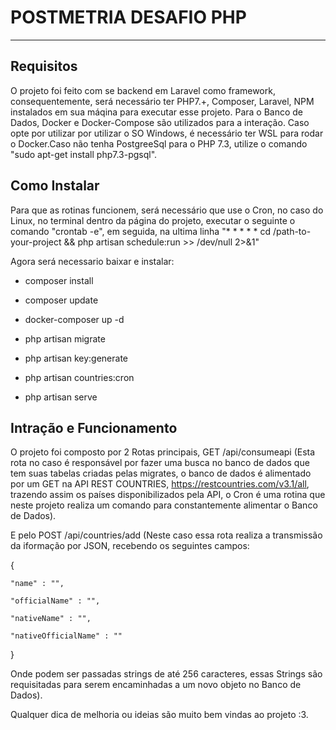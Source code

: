 <h1> POSTMETRIA DESAFIO PHP </h1>

<hr>
<h2> Requisitos </h2>

O projeto foi feito com se backend em Laravel como framework, consequentemente, será necessário ter PHP7.+, Composer, Laravel, NPM instalados em sua máqina para executar esse projeto. Para o Banco de Dados, Docker e Docker-Compose são utilizados para a interação. Caso opte por utilizar por utilizar o SO Windows, é necessário ter WSL para rodar o Docker.Caso não tenha PostgreeSql para o PHP 7.3, utilize o comando "sudo apt-get install php7.3-pgsql".

<h2> Como Instalar </h2>

Para que as rotinas funcionem, será necessário que use o Cron, no caso do Linux, no terminal dentro da página do projeto, executar o seguinte o comando "crontab -e", em seguida, na ultima linha "* * * * * cd /path-to-your-project && php artisan schedule:run >> /dev/null 2>&1"

Agora será necessario baixar e instalar: 

* composer install

* composer update

* docker-composer up -d

* php artisan migrate

* php artisan key:generate

* php artisan countries:cron

* php artisan serve

<h2> Intração e Funcionamento </h2>

O projeto foi composto por 2 Rotas principais, GET /api/consumeapi (Esta rota no caso é responsável por fazer uma busca no banco de dados que tem suas tabelas criadas pelas migrates, o banco de dados é alimentado por um GET na API REST COUNTRIES, https://restcountries.com/v3.1/all, trazendo assim os países disponibilizados pela API, o Cron é uma rotina que neste projeto realiza um comando para constantemente alimentar o Banco de Dados). 

E pelo POST /api/countries/add (Neste caso essa rota realiza a transmissão da iformação por JSON, recebendo os seguintes campos:

{
	
    "name" : "",
    
	"officialName" : "",
    
	"nativeName" : "",
    
	"nativeOfficialName" : ""	
    
}

Onde podem ser passadas strings de até 256 caracteres, essas Strings são requisitadas para serem encaminhadas a um novo objeto no Banco de Dados).

Qualquer dica de melhoria ou ideias são muito bem vindas ao projeto :3.
